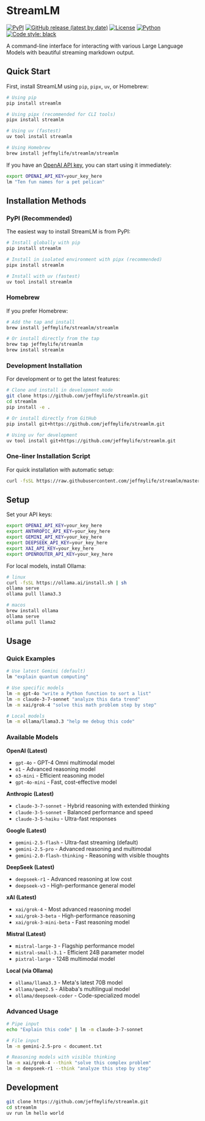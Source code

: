 # StreamLM

[![PyPI](https://img.shields.io/pypi/v/streamlm.svg)](https://pypi.org/project/streamlm/)
[![GitHub release (latest by date)](https://img.shields.io/github/v/release/jeffmylife/streamlm.svg)](https://github.com/jeffmylife/streamlm/releases/latest)
[![License](https://img.shields.io/badge/license-MIT-blue.svg)](https://github.com/jeffmylife/streamlm/blob/main/LICENSE)
[![Python](https://img.shields.io/pypi/pyversions/streamlm.svg)](https://pypi.org/project/streamlm/)
[![Code style: black](https://img.shields.io/badge/code%20style-black-000000.svg)](https://github.com/psf/black)

A command-line interface for interacting with various Large Language Models with beautiful streaming markdown output.

## Quick Start

First, install StreamLM using `pip`, `pipx`, `uv`, or Homebrew:

```bash
# Using pip
pip install streamlm

# Using pipx (recommended for CLI tools)
pipx install streamlm

# Using uv (fastest)
uv tool install streamlm

# Using Homebrew
brew install jeffmylife/streamlm/streamlm
```

If you have an [OpenAI API key](https://platform.openai.com/api-keys), you can start using it immediately:

```bash
export OPENAI_API_KEY=your_key_here
lm "Ten fun names for a pet pelican"
```

## Installation Methods

### PyPI (Recommended)

The easiest way to install StreamLM is from PyPI:

```bash
# Install globally with pip
pip install streamlm

# Install in isolated environment with pipx (recommended)
pipx install streamlm

# Install with uv (fastest)
uv tool install streamlm
```

### Homebrew

If you prefer Homebrew:

```bash
# Add the tap and install
brew install jeffmylife/streamlm/streamlm

# Or install directly from the tap
brew tap jeffmylife/streamlm
brew install streamlm
```

### Development Installation

For development or to get the latest features:

```bash
# Clone and install in development mode
git clone https://github.com/jeffmylife/streamlm.git
cd streamlm
pip install -e .

# Or install directly from GitHub
pip install git+https://github.com/jeffmylife/streamlm.git

# Using uv for development
uv tool install git+https://github.com/jeffmylife/streamlm.git
```

### One-liner Installation Script

For quick installation with automatic setup:

```bash
curl -fsSL https://raw.githubusercontent.com/jeffmylife/streamlm/master/reinstall.sh | bash
```

## Setup

Set your API keys:
```bash
export OPENAI_API_KEY=your_key_here
export ANTHROPIC_API_KEY=your_key_here
export GEMINI_API_KEY=your_key_here
export DEEPSEEK_API_KEY=your_key_here
export XAI_API_KEY=your_key_here
export OPENROUTER_API_KEY=your_key_here
```

For local models, install Ollama:
```bash
# linux
curl -fsSL https://ollama.ai/install.sh | sh
ollama serve
ollama pull llama3.3
```

```bash
# macos
brew install ollama
ollama serve
ollama pull llama2
```


## Usage

### Quick Examples

```bash
# Use latest Gemini (default)
lm "explain quantum computing"

# Use specific models
lm -m gpt-4o "write a Python function to sort a list"
lm -m claude-3-7-sonnet "analyze this data trend"
lm -m xai/grok-4 "solve this math problem step by step"

# Local models
lm -m ollama/llama3.3 "help me debug this code"
```

### Available Models

**OpenAI (Latest)**
- `gpt-4o` - GPT-4 Omni multimodal model
- `o1` - Advanced reasoning model
- `o3-mini` - Efficient reasoning model
- `gpt-4o-mini` - Fast, cost-effective model

**Anthropic (Latest)**
- `claude-3-7-sonnet` - Hybrid reasoning with extended thinking
- `claude-3-5-sonnet` - Balanced performance and speed
- `claude-3-5-haiku` - Ultra-fast responses

**Google (Latest)**
- `gemini-2.5-flash` - Ultra-fast streaming (default)
- `gemini-2.5-pro` - Advanced reasoning and multimodal
- `gemini-2.0-flash-thinking` - Reasoning with visible thoughts

**DeepSeek (Latest)**
- `deepseek-r1` - Advanced reasoning at low cost
- `deepseek-v3` - High-performance general model

**xAI (Latest)**
- `xai/grok-4` - Most advanced reasoning model
- `xai/grok-3-beta` - High-performance reasoning
- `xai/grok-3-mini-beta` - Fast reasoning model

**Mistral (Latest)**
- `mistral-large-3` - Flagship performance model
- `mistral-small-3.1` - Efficient 24B parameter model
- `pixtral-large` - 124B multimodal model

**Local (via Ollama)**
- `ollama/llama3.3` - Meta's latest 70B model
- `ollama/qwen2.5` - Alibaba's multilingual model
- `ollama/deepseek-coder` - Code-specialized model

### Advanced Usage

```bash
# Pipe input
echo "Explain this code" | lm -m claude-3-7-sonnet

# File input
lm -m gemini-2.5-pro < document.txt

# Reasoning models with visible thinking
lm -m xai/grok-4 --think "solve this complex problem"
lm -m deepseek-r1 --think "analyze this step by step"
```

## Development

```bash
git clone https://github.com/jeffmylife/streamlm.git
cd streamlm
uv run lm hello world
```